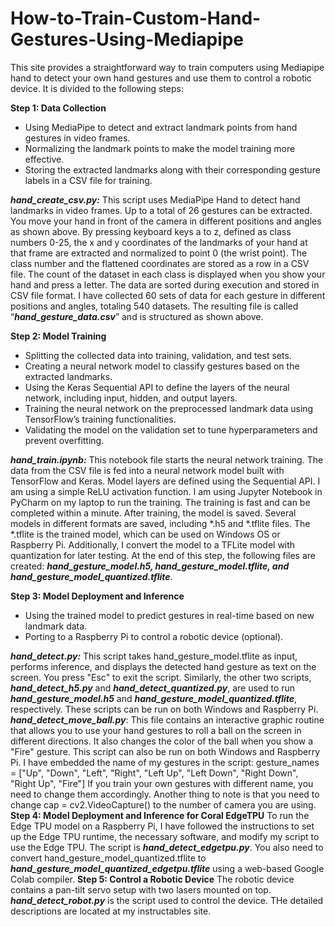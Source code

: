 # How-to-Train-Custom-Hand-Gestures-Using-Mediapipe
This site provides a straightforward way to train computers using Mediapipe hand to detect your own hand gestures and use them to control a robotic device. It is divided to the following steps:

**Step 1: Data Collection**
*	Using MediaPipe to detect and extract landmark points from hand gestures in video frames.
*	Normalizing the landmark points to make the model training more effective.
*	Storing the extracted landmarks along with their corresponding gesture labels in a CSV file for training.

***hand_create_csv.py:*** This script uses MediaPipe Hand to detect hand landmarks in video frames. Up to a total of 26 gestures can be extracted. You move your hand in front of the camera in different positions and angles as shown above. By pressing keyboard keys a to z, defined as class numbers 0-25, the x and y coordinates of the landmarks of your hand at that frame are extracted and normalized to point 0 (the wrist point). The class number and the flattened coordinates are stored as a row in a CSV file. The count of the dataset in each class is displayed when you show your hand and press a letter. The data are sorted during execution and stored in CSV file format. I have collected 60 sets of data for each gesture in different positions and angles, totaling 540 datasets. The resulting file is called “***hand_gesture_data.csv***” and is structured as shown above.

**Step 2: Model Training**
* Splitting the collected data into training, validation, and test sets.
* Creating a neural network model to classify gestures based on the extracted landmarks.
*	Using the Keras Sequential API to define the layers of the neural network, including input, hidden, and output layers.
*	Training the neural network on the preprocessed landmark data using TensorFlow’s training functionalities.
*	Validating the model on the validation set to tune hyperparameters and prevent overfitting.

***hand_train.ipynb:*** This notebook file starts the neural network training. The data from the CSV file is fed into a neural network model built with TensorFlow and Keras. Model layers are defined using the Sequential API. I am using a simple ReLU activation function. 
I am using Jupyter Notebook in PyCharm on my laptop to run the training. The training is fast and can be completed within a minute. After training, the model is saved. Several models in different formats are saved, including *.h5 and *.tflite files. The *.tflite is the trained model, which can be used on Windows OS or Raspberry Pi. Additionally, I convert the model to a TFLite model with quantization for later testing. At the end of this step, the following files are created: ***hand_gesture_model.h5, hand_gesture_model.tflite, and hand_gesture_model_quantized.tflite***.

**Step 3: Model Deployment and Inference**
*	Using the trained model to predict gestures in real-time based on new landmark data.
*	Porting to a Raspberry Pi to control a robotic device (optional).

***hand_detect.py:*** This script takes hand_gesture_model.tflite as input, performs inference, and displays the detected hand gesture as text on the screen. You press "Esc" to exit the script. Similarly, the other two scripts, ***hand_detect_h5.py*** and ***hand_detect_quantized.py***, are used to run ***hand_gesture_model.h5*** and ***hand_gesture_model_quantized.tflite***, respectively. These scripts can be run on both Windows and Raspberry Pi.
***hand_detect_move_ball.py***: This file contains an interactive graphic routine that allows you to use your hand gestures to roll a ball on the screen in different directions. It also changes the color of the ball when you show a "Fire" gesture. This script can also be run on both Windows and Raspberry Pi.
I have embedded the name of my gestures in the script:
gesture_names = ["Up", "Down", "Left", "Right", "Left Up", "Left Down", "Right Down", "Right Up", "Fire"]
If you train your own gestures with different name, you need to change them accordingly. Another thing to note is that you need to change cap = cv2.VideoCapture() to the number of camera you are using.
**Step 4: Model Deployment and Inference for Coral EdgeTPU**
To run the Edge TPU model on a Raspberry Pi, I have followed the instructions to set up the Edge TPU runtime, the necessary software, and modify my script to use the Edge TPU. The script is ***hand_detect_edgetpu.py***. You also need to convert hand_gesture_model_quantized.tflite to ***hand_gesture_model_quantized_edgetpu.tflite*** using a web-based Google Colab compiler.
**Step 5: Control a Robotic Device**
The robotic device contains a pan-tilt servo setup with two lasers mounted on top. ***hand_detect_robot.py*** is the script used to control the device. THe detailed descriptions are located at my instructables site.


